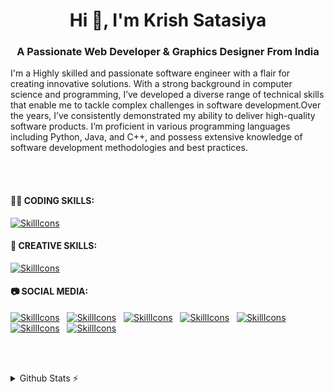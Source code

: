 <h1 align="center">Hi 👋, I'm Krish Satasiya</h1>
<h3 align="center">A Passionate Web Developer & Graphics Designer From India</h3>


<p text-align: justify; text-justify: inter-word;>
  I'm a Highly skilled and passionate software engineer with a flair for creating innovative solutions. With a strong background in computer science and programming, I’ve developed a diverse range of technical skills that enable me to tackle complex challenges in software development.Over the years, I’ve consistently demonstrated my ability to deliver high-quality software products. I’m proficient in various programming languages including Python, Java, and C++, and possess extensive knowledge of software development methodologies and best practices. 
</p>
<br></br>
<div>
  <h4>👩‍💻 CODING SKILLS:</h4>
</div>

[![SkillIcons](https://skillicons.dev/icons?i=js,html,css,nodejs,py,tailwind,vue,mongodb,docker,aws,gcp,azure,react,flutter,androidstudio,cpp,c,angular,aws,gcp,bootstrap,css,html,firebase,flutter,git,github,kotlin,mysql,nodejs,npm,react,wordpress,visualstudio,vscode)](https://krishsatasiya.netlify.app/)<br/>

<div>
  <h4>🎨 CREATIVE SKILLS:</h4>
</div>

[![SkillIcons](https://skillicons.dev/icons?i=figma,ae,blender,ai,ps,pr,xd,svg)](https://krishsatasiya.netlify.app/)<br/>

<div>
  <h4>📷 SOCIAL MEDIA:</h4>
</div>

[![SkillIcons](https://skillicons.dev/icons?i=instagram)](https://www.instagram.com/satasiya.krish/)&nbsp;&nbsp; 
[![SkillIcons](https://skillicons.dev/icons?i=linkedin)](https://www.linkedin.com/in/mrkrishsatasiya/)&nbsp;&nbsp; 
[![SkillIcons](https://skillicons.dev/icons?i=stackoverflow)](https://stackoverflow.com/users/22868652/krish-satasiya)&nbsp;&nbsp; 
[![SkillIcons](https://skillicons.dev/icons?i=twitter)](https://x.com/Krish_Satasiya)&nbsp;&nbsp; 
[![SkillIcons](https://skillicons.dev/icons?i=discord)]()&nbsp;&nbsp; 
[![SkillIcons](https://skillicons.dev/icons?i=figma)](https://www.figma.com/@mrkrishsatasiya)&nbsp;&nbsp; 
[![SkillIcons](https://skillicons.dev/icons?i=gmail)](mailto:krishsatasiya44@gmail.com)&nbsp;&nbsp; 

<!-- for update : https://github.com/tandpfun/skill-icons -->  

<br></br>
<details>
  <summary>Github Stats ⚡</summary>
  
  <a href="#">![Github stats](https://github-readme-stats.vercel.app/api?username=mrkrishsatasiya&theme=blueberry&count_private=true&hide_border=true&line_height=20)</a>
  <a href="#">![Top Langs](https://github-readme-stats.vercel.app/api/top-langs/?username=mrkrishsatasiya&layout=compact&theme=blueberry&count_private=true&hide_border=true)</a>
</details>

